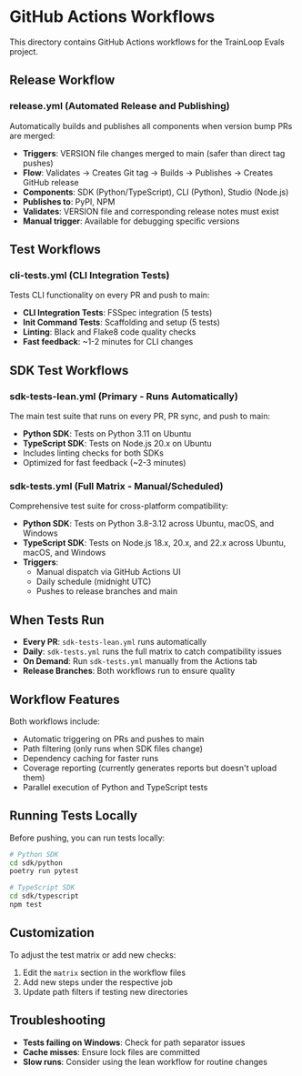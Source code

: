 # GitHub Actions Workflows

This directory contains GitHub Actions workflows for the TrainLoop Evals project.

## Release Workflow

### release.yml (Automated Release and Publishing)
Automatically builds and publishes all components when version bump PRs are merged:
- **Triggers**: VERSION file changes merged to main (safer than direct tag pushes)
- **Flow**: Validates → Creates Git tag → Builds → Publishes → Creates GitHub release
- **Components**: SDK (Python/TypeScript), CLI (Python), Studio (Node.js)
- **Publishes to**: PyPI, NPM
- **Validates**: VERSION file and corresponding release notes must exist
- **Manual trigger**: Available for debugging specific versions

## Test Workflows

### cli-tests.yml (CLI Integration Tests)
Tests CLI functionality on every PR and push to main:
- **CLI Integration Tests**: FSSpec integration (5 tests)
- **Init Command Tests**: Scaffolding and setup (5 tests)
- **Linting**: Black and Flake8 code quality checks
- **Fast feedback**: ~1-2 minutes for CLI changes

## SDK Test Workflows

### sdk-tests-lean.yml (Primary - Runs Automatically)
The main test suite that runs on every PR, PR sync, and push to main:
- **Python SDK**: Tests on Python 3.11 on Ubuntu
- **TypeScript SDK**: Tests on Node.js 20.x on Ubuntu
- Includes linting checks for both SDKs
- Optimized for fast feedback (~2-3 minutes)

### sdk-tests.yml (Full Matrix - Manual/Scheduled)
Comprehensive test suite for cross-platform compatibility:
- **Python SDK**: Tests on Python 3.8-3.12 across Ubuntu, macOS, and Windows
- **TypeScript SDK**: Tests on Node.js 18.x, 20.x, and 22.x across Ubuntu, macOS, and Windows
- **Triggers**:
  - Manual dispatch via GitHub Actions UI
  - Daily schedule (midnight UTC)
  - Pushes to release branches and main

## When Tests Run

- **Every PR**: `sdk-tests-lean.yml` runs automatically
- **Daily**: `sdk-tests.yml` runs the full matrix to catch compatibility issues
- **On Demand**: Run `sdk-tests.yml` manually from the Actions tab
- **Release Branches**: Both workflows run to ensure quality

## Workflow Features

Both workflows include:
- Automatic triggering on PRs and pushes to main
- Path filtering (only runs when SDK files change)
- Dependency caching for faster runs
- Coverage reporting (currently generates reports but doesn't upload them)
- Parallel execution of Python and TypeScript tests

## Running Tests Locally

Before pushing, you can run tests locally:

```bash
# Python SDK
cd sdk/python
poetry run pytest

# TypeScript SDK  
cd sdk/typescript
npm test
```

## Customization

To adjust the test matrix or add new checks:
1. Edit the `matrix` section in the workflow files
2. Add new steps under the respective job
3. Update path filters if testing new directories

## Troubleshooting

- **Tests failing on Windows**: Check for path separator issues
- **Cache misses**: Ensure lock files are committed
- **Slow runs**: Consider using the lean workflow for routine changes
